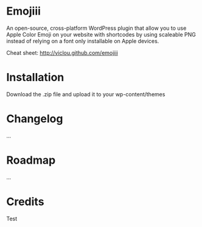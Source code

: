 Emojiii
=================

An open-source, cross-platform WordPress plugin that allow you to use Apple Color Emoji on your website with shortcodes by using scaleable PNG instead of relying on a font only installable on Apple devices.

Cheat sheet: http://viclou.github.com/emojiii

Installation
=================

Download the .zip file and upload it to your wp-content/themes

Changelog
=================

...

Roadmap
=================

...

Credits
=================

Test

